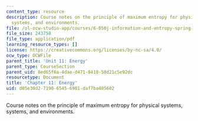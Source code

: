 ```yaml
---
content_type: resource
description: Course notes on the principle of maximum entropy for physical systems,
  systems, and environments.
file: /ol-ocw-studio-app/courses/6-050j-information-and-entropy-spring-2008/d05e30d2719065456901daf7ba405602_MIT6_050JS08_chapter11.pdf
file_size: 243758
file_type: application/pdf
learning_resource_types: []
license: https://creativecommons.org/licenses/by-nc-sa/4.0/
ocw_type: OCWFile
parent_title: 'Unit 11: Energy'
parent_type: CourseSection
parent_uid: 8ed65f6a-4dae-d471-8418-58d21c5e92dc
resourcetype: Document
title: 'Chapter 11: Energy'
uid: d05e30d2-7190-6545-6901-daf7ba405602
---
```

Course notes on the principle of maximum entropy for physical systems, systems, and environments.